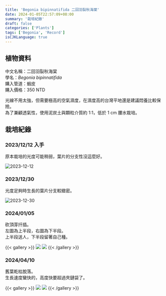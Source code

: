 ```yaml
---
title: 'Begonia bipinnatifida 二回羽裂秋海棠'
date: 2024-01-05T22:57:09+08:00
summary: '栽培紀錄'
draft: false
categories: ['Plants']
tags: ['Begonia', 'Record']
isCJKLanguage: true
---
```


## 植物資料

中文名稱：二回羽裂秋海棠  
學名：*Begonia bipinnatifida*  
購入管道：蝦皮  
購入價格：350 NTD  

光線不用太強，但需要極高的空氣濕度，在濕度高的台灣平地還是建議悶養比較保險。  
為了兼顧透氣性，使用泥炭土與顆粒介質約 1:1，低於 1 cm 腰水栽培。  

## 栽培紀錄

### 2023/12/12 入手

原本栽培的光度可能稍弱，葉片的分支性沒這麼好。  

![2023-12-12](./images/2023-12-12.jpg)

### 2023/12/30

光度足夠時生長的葉片分支較緻密。  

![2023-12-30](./images/2023-12-30.jpg)

### 2024/01/05

砍頂芽扦插。  
左圖為上半段，右圖為下半段。  
上半段送人，下半段留著自己種。  

{{< gallery >}}
  <img src="./images/2024-01-05.jpg" class="grid-w50">
  <img src="./images/2024-01-07.jpg" class="grid-w50">
{{< /gallery >}}

### 2024/04/10

舊葉乾枯脫落。  
生長速度蠻快的，高度快要超過夾鏈袋了。  

{{< gallery >}}
  <img src="./images/2024-04-10(1).jpg" class="grid-w45">
  <img src="./images/2024-04-10(2).jpg" class="grid-w55">
{{< /gallery >}}
